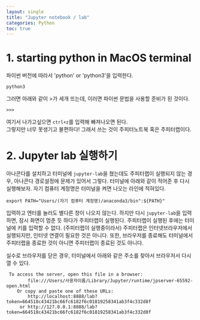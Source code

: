 ```yaml
---
layout: single
title: "Jupyter notebook / lab"
categories: Python
toc: true
---
```


# 1. starting python in MacOS terminal
파이썬 버전에 따라서 'python' or 'python3'을 입력한다.

```
python3
```

그러면 아래와 같이 >가 세개 뜨는데, 이러면 파이썬 문법을 사용할 준비가 된 것이다. 

```
>>>
```
여기서 나가고싶으면 ```ctrl+z```를 입력해 빠져나오면 된다.
<br>
그렇지만 너무 못생기고 불편하다! 그래서 쓰는 것이 주피터노트북 혹은 주피터랩이다.

# 2. Jupyter lab 실행하기
아나콘다를 설치하고 터미널에 ```jupyter-lab```을 쳤는데도 주피터랩이 실행되지 않는 경우, 아나콘다 경로설정에 문제가 있어서 그렇다.
터미널에 아래와 같이 적어준 후 다시 실행해보자.
자기 컴퓨터 계정명은 터미널을 켜면 나오는 라인에 적혀있다.


```
export PATH="Users/(자기 컴퓨터 계정명)/anaconda3/bin":${PATH}"
```

입력하고 엔터를 눌러도 별다른 창이 나오지 않는다. 
하지만 다시 ```jupyter-lab```을 입력하면, 잠시 화면이 멈춘 듯 하다가 주피터랩이 실행된다.
주피터랩이 실행된 후에는 터미널에 키를 입력할 수 없다. (주피터랩이 실행중이라서)
주피터랩은 인터넷브라우저에서 실행되지만, 인터넷 연결이 필요한 것은 아니다. 또한, 브라우저를 종료해도 터미널에서 주피터랩을 종료한 것이 아니면 주피터랩이 종료된 것도 아니다.


실수로 브라우저를 닫은 경우, 터미널에서 아래와 같은 주소를 찾아서 브라우저서 다시 열 수 있다.
```
 To access the server, open this file in a browser:
        file:///Users/사용자이름/Library/Jupyter/runtime/jpserver-65592-open.html
    Or copy and paste one of these URLs:
        http://localhost:8888/lab?token=664518c43421bc66fc6182f6c01819258341ab3f4c332d8f
     or http://127.0.0.1:8888/lab?token=664518c43421bc66fc6182f6c01819258341ab3f4c332d8f
```



